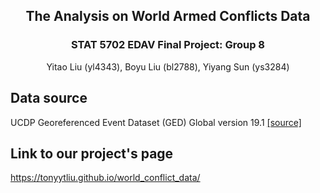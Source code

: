<h2 align="center"> The Analysis on World Armed Conflicts Data </h2>
<h3 align="center">  STAT 5702 EDAV Final Project: Group 8 </h3>

<p align="center"> Yitao Liu (yl4343), Boyu Liu (bl2788), Yiyang Sun (ys3284) </p>


## Data source
UCDP Georeferenced Event Dataset (GED) Global version 19.1 [[source]](https://ucdp.uu.se/downloads/index.html#ged_global)

## Link to our project's page
https://tonyytliu.github.io/world_conflict_data/
